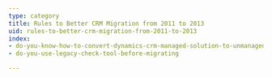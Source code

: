 ```yaml
---
type: category
title: Rules to Better CRM Migration from 2011 to 2013
uid: rules-to-better-crm-migration-from-2011-to-2013
index:
- do-you-know-how-to-convert-dynamics-crm-managed-solution-to-unmanaged
- do-you-use-legacy-check-tool-before-migrating

---
```

 

